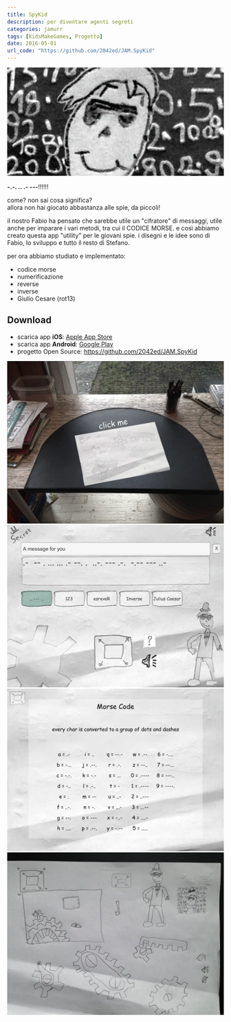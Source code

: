 ```yaml
---
title: SpyKid
description: per diventare agenti segreti
categories: jamurr
tags: [KidsMakeGames, Progetto]
date: 2016-05-01
url_code: "https://github.com/2042ed/JAM.SpyKid"
---
```


![logo](../../assets/img/jam/spykid_featured.webp)

**-.-. .. .- ---**!!!!!!

come? non sai cosa significa?  
allora non hai giocato abbastanza alle spie, da piccoli!

il nostro Fabio ha pensato che sarebbe utile un "cifratore" di messaggi, utile anche per imparare i vari metodi, tra cui il CODICE MORSE.
e così abbiamo creato questa app "utility" per le giovani spie.
i disegni e le idee sono di Fabio, lo sviluppo e tutto il resto di Stefano.

per ora abbiamo studiato e implementato:

- codice morse
- numerificazione
- reverse
- inverse
- Giulio Cesare (rot13)

## Download

- scarica app **iOS**: [Apple App Store](https://apps.apple.com/us/app/jj-spykid/id1109994886)
- scarica app **Android**: [Google Play](https://play.google.com/store/apps/details?id=com.jamurr.spykid)
- progetto Open Source: <https://github.com/2042ed/JAM.SpyKid>

![img](../../assets/img/jam/spykid_screenshot1.webp)
![img](../../assets/img/jam/spykid_screenshot2.webp)
![img](../../assets/img/jam/spykid_screenshot3.webp)
![img](../../assets/img/jam/spykid_works.webp)

